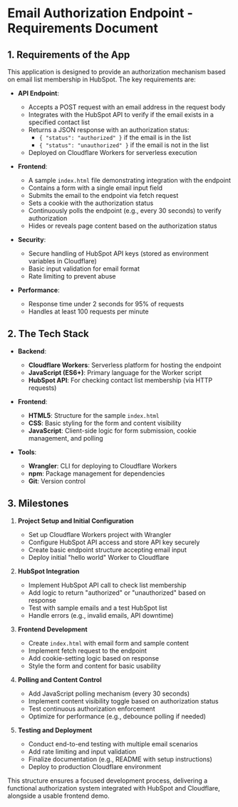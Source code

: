 # Email Authorization Endpoint - Requirements Document

## 1. Requirements of the App

This application is designed to provide an authorization mechanism based on email list membership in HubSpot. The key requirements are:

- **API Endpoint**: 
  - Accepts a POST request with an email address in the request body
  - Integrates with the HubSpot API to verify if the email exists in a specified contact list
  - Returns a JSON response with an authorization status:
    - `{ "status": "authorized" }` if the email is in the list
    - `{ "status": "unauthorized" }` if the email is not in the list
  - Deployed on Cloudflare Workers for serverless execution

- **Frontend**:
  - A sample `index.html` file demonstrating integration with the endpoint
  - Contains a form with a single email input field
  - Submits the email to the endpoint via fetch request
  - Sets a cookie with the authorization status
  - Continuously polls the endpoint (e.g., every 30 seconds) to verify authorization
  - Hides or reveals page content based on the authorization status

- **Security**:
  - Secure handling of HubSpot API keys (stored as environment variables in Cloudflare)
  - Basic input validation for email format
  - Rate limiting to prevent abuse

- **Performance**:
  - Response time under 2 seconds for 95% of requests
  - Handles at least 100 requests per minute

## 2. The Tech Stack

- **Backend**:
  - **Cloudflare Workers**: Serverless platform for hosting the endpoint
  - **JavaScript (ES6+)**: Primary language for the Worker script
  - **HubSpot API**: For checking contact list membership (via HTTP requests)

- **Frontend**:
  - **HTML5**: Structure for the sample `index.html`
  - **CSS**: Basic styling for the form and content visibility
  - **JavaScript**: Client-side logic for form submission, cookie management, and polling

- **Tools**:
  - **Wrangler**: CLI for deploying to Cloudflare Workers
  - **npm**: Package management for dependencies
  - **Git**: Version control

## 3. Milestones

1. **Project Setup and Initial Configuration**
   - Set up Cloudflare Workers project with Wrangler
   - Configure HubSpot API access and store API key securely
   - Create basic endpoint structure accepting email input
   - Deploy initial "hello world" Worker to Cloudflare

2. **HubSpot Integration**
   - Implement HubSpot API call to check list membership
   - Add logic to return "authorized" or "unauthorized" based on response
   - Test with sample emails and a test HubSpot list
   - Handle errors (e.g., invalid emails, API downtime)

3. **Frontend Development**
   - Create `index.html` with email form and sample content
   - Implement fetch request to the endpoint
   - Add cookie-setting logic based on response
   - Style the form and content for basic usability

4. **Polling and Content Control**
   - Add JavaScript polling mechanism (every 30 seconds)
   - Implement content visibility toggle based on authorization status
   - Test continuous authorization enforcement
   - Optimize for performance (e.g., debounce polling if needed)

5. **Testing and Deployment**
   - Conduct end-to-end testing with multiple email scenarios
   - Add rate limiting and input validation
   - Finalize documentation (e.g., README with setup instructions)
   - Deploy to production Cloudflare environment

This structure ensures a focused development process, delivering a functional authorization system integrated with HubSpot and Cloudflare, alongside a usable frontend demo.